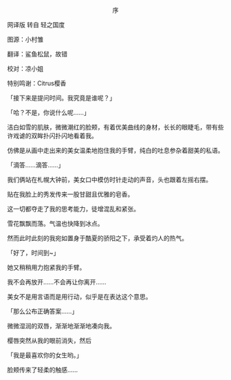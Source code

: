 <p align="center">序</p>

网译版 转自 轻之国度

图源：小村雏

翻译：鲨鱼松鼠，故错

校对：凉小姐

特别鸣谢：Citrus樱香

「接下来是提问时间。我究竟是谁呢？」

「哈？不是，你说什么呢……」

洁白如雪的肌肤，微微潮红的脸颊，有着优美曲线的身材，长长的眼睫毛，带有些许戏谑的双眸扑闪扑闪地看着我。

仿佛是从画中走出来的美女温柔地抱住我的手臂，纯白的吐息参杂着甜美的私语。

「滴答……滴答……」

我们俩站在札幌大钟前，美女口中模仿时针走动的声音，头也跟着左摇右摆。

贴在我脸上的秀发传来一股甘甜且优雅的皂香。

这一切都夺走了我的思考能力，徒增混乱和紧张。

雪花飘飘而落。气温也快降到冰点。

然而此时此刻的我宛如置身于酷夏的骄阳之下，承受着灼人的热气。

「好了，时间到~」

她又稍稍用力抱紧我的手臂。

我不会再放开……不会再让你离开……

美女不是用言语而是用行动，似乎是在表达这个意思。

「那么公布正确答案……」

微微湿润的双唇，渐渐地渐渐地凑向我。

樱唇突然从我的眼前消失，然后

「我是最喜欢你的女生哟。」

脸颊传来了轻柔的触感……

